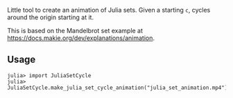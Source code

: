Little tool to create an animation of Julia sets. Given a starting `c`, cycles around the origin starting at it.

This is based on the Mandelbrot set example at https://docs.makie.org/dev/explanations/animation.

## Usage

```
julia> import JuliaSetCycle
julia> JuliaSetCycle.make_julia_set_cycle_animation("julia_set_animation.mp4")
```
